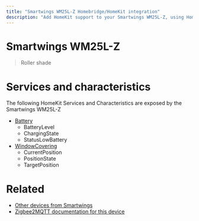 ```yaml
---
title: "Smartwings WM25L-Z Homebridge/HomeKit integration"
description: "Add HomeKit support to your Smartwings WM25L-Z, using Homebridge, Zigbee2MQTT and homebridge-z2m."
---
```

<!---
This file has been GENERATED using src/docgen/docgen.ts
DO NOT EDIT THIS FILE MANUALLY!
-->
# Smartwings WM25L-Z
> Roller shade


# Services and characteristics
The following HomeKit Services and Characteristics are exposed by
the Smartwings WM25L-Z

* [Battery](../../battery.md)
  * BatteryLevel
  * ChargingState
  * StatusLowBattery
* [WindowCovering](../../cover.md)
  * CurrentPosition
  * PositionState
  * TargetPosition


# Related
* [Other devices from Smartwings](../index.md#smartwings)
* [Zigbee2MQTT documentation for this device](https://www.zigbee2mqtt.io/devices/WM25L-Z.html)